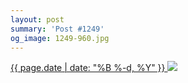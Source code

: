 ```yaml
---
layout: post
summary: 'Post #1249'
og_image: 1249-960.jpg
---
```


<p>
 <time>
  <a href="/1249">
   {{ page.date | date: "%B %-d, %Y" }}
  </a>
 </time>
 <a href="/1249">
  <img data-taken="12/20/2020" sizes="(min-width: 700px) 50vw, calc(100vw - 2rem)" src="{{ site.assets_url }}/1249-480.jpg" srcset="{{ site.assets_url }}/1249-240.jpg 240w, {{ site.assets_url }}/1249-480.jpg 480w, {{ site.assets_url }}/1249-720.jpg 720w, {{ site.assets_url }}/1249-960.jpg 960w"/>
 </a>
</p>

